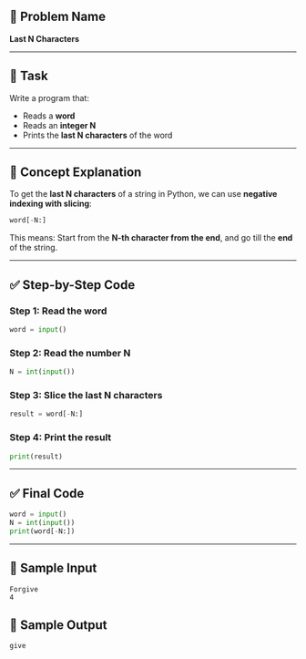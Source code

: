 ## 🧩 **Problem Name**

**Last N Characters**

---

## 📌 **Task**

Write a program that:

- Reads a **word**
- Reads an **integer N**
- Prints the **last N characters** of the word

---

## 🧠 **Concept Explanation**

To get the **last N characters** of a string in Python, we can use **negative indexing with slicing**:

```python
word[-N:]
```

This means:
Start from the **N-th character from the end**, and go till the **end** of the string.

---

## ✅ Step-by-Step Code

### Step 1: Read the word

```python
word = input()
```

### Step 2: Read the number N

```python
N = int(input())
```

### Step 3: Slice the last N characters

```python
result = word[-N:]
```

### Step 4: Print the result

```python
print(result)
```

---

## ✅ Final Code

```python
word = input()
N = int(input())
print(word[-N:])
```

---

## 🧪 Sample Input

```
Forgive
4
```

## 🎯 Sample Output

```
give
```
